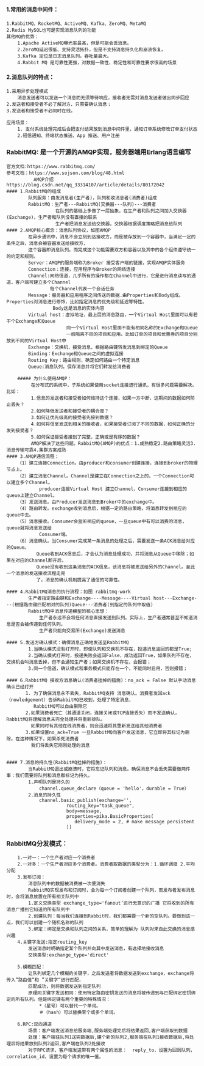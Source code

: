 #### 1.常用的消息中间件：
    1.RabbitMQ、RocketMQ、ActiveMQ、Kafka、ZeroMQ、MetaMQ
    2.Redis MySQL也可是实现消息队列的功能
    其他MQ的优势：
        1.Apache ActiveMQ曝光率最高，但是可能会丢消息。
        2.ZeroMQ延迟很低、支持灵活拓扑，但是不支持消息持久化和崩溃恢复。
        3.Kafka 定位是日志消息队列。吞吐量最大。
        4.Rabbit MQ 是可靠性更强，对数据一致性、稳定性和可靠性要求很高的场景


#### 2.消息队列的特点：
    1.采用异步处理模式
        消息发送者可以发送一个消息而无须等待响应，接收者无需对消息发送者做出同步回应
    2.发送者和接受者不必了解对方、只需要确认消息；
    3.发送者和接受者不必同时在线。

    应用场景：
        1. 支付系统处理完成后会把支付结果放到消息中间件里，通知订单系统修改订单支付状态
        2.短信通知、终端状态推送、App 推送、用户注册

### RabbitMQ: 是一个开源的AMQP实现，服务器端用Erlang语言编写
    官方文档:https://www.rabbitmq.com/
    参考文档：https://www.sojson.com/blog/48.html
              AMQP介绍https://blog.csdn.net/qq_33314107/article/details/80172042
    #### 1.RabbitMQ的组成
            队列服务：由发消息者(生产者)，队列和收消息者(消费者)组成
            RabbitMQ：生产者---RabbitMQ(交换器---队列)---消费者
                      在队列的基础上多做了一层抽象，在生产者和队列之间加入交换器(Exchange)，生产者和队列没有直接的联系
                      生产者把消息发送给交换器，交换器根据调度策略把消息给队列
    #### 2.AMQP核心概念：消息队列协议，如图AMQP
            在异步通讯中，消息不会立刻到达接收方，而是被存放到一个容器中，当满足一定的条件之后，消息会被容器发送给接收方，
            这个容器即消息队列。而完成这个功能需要双方和容器以及其中的各个组件遵守统一的约定和规则。
            Server：AMQP的服务端称为Broker 接受客户端的链接，实现AMQP实体服务
            Connection：连接，应用程序与Broker的网络连接
            Channel:网络信道，几乎所有的操作都在Channel中进行，它是进行消息读写的通道，客户端可建立多个Channel
                    每个Channel代表一个会话任务
            Message：服务器和应用程序之间传送的数据.由Properties和Body组成。Properties对消息进行修饰，比如指定消息的优先级和延迟等特性。
                     Body这是消息的实体内容
            Virtual host：虚拟地址，最上层的消息路由，一个Virtual Host里面可以有若干个Exchange和Queue
                          同一个Virtual Host里面不能有相同名称的Exchange和Queue
                          一般隔离不同的项目和应用。比如订单的项目和优惠券的项目分别放到不同的Virtual Host中
            Exchange：交换机，接受消息，根据路由键转发消息到绑定的Queue
            Binding：Exchange和Queue之间的虚拟连接
            Routing Key：路由规则，确定如何路由一个特定消息
            Queue:消息队列，保存消息并将它们转发给消费者

        ##### 为什么使用AMQP：
             在分布式的系统中，子系统如果使用socket连接进行通讯，有很多问题需要解决。比如：
             1.信息的发送者和接受者如何维持这个连接，如果一方中断，这期间的数据如何防止丢失？
             2.如何降低发送者和接受者的耦合度？
             3.如何让优先级高的接受者先接到数据？
             4.如何将信息发送到相关的接收者，如果接受者订阅了不同的数据，如何正确的分发到接受者？
             5.如何保证接受者接到了完整，正确或是有序的数据？
             AMQP解决了这些问题。RabbitMQ(AMQP)的优点：1.成熟稳定2.路由策略灵活3.消息传输可靠4.集群方案成熟
    #### 3.AMQP通信流程：
        （1）建立连接Connection。由producer和consumer创建连接，连接到broker的物理节点上。
        （2）建立消息Channel。Channel是建立在Connection之上的，一个Connection可以建立多个Channel。
                producer连接Virtual Host 建立Channel，Consumer连接到相应的queue上建立Channel。
        （3）发送消息。由Producer发送消息到Broker中的exchange中。
        （4）路由转发。exchange收到消息后，根据一定的路由策略，将消息转发到相应的queue中去。
        （5）消息接收。Consumer会监听相应的queue，一旦queue中有可以消费的消息，queue就将消息发送给
                Consumer端。
        （6）消息确认。当Consumer完成某一条消息的处理之后，需要发送一条ACK消息给对应的Queue。
               Queue收到ACK信息后，才会认为消息处理成功，并将消息从Queue中移除；如果在对应的Channel断开后，
               Queue没有收到这条消息的ACK信息，该消息将被发送给另外的Channel。至此一个消息的发送接收流程走完
               了。消息的确认机制提高了通信的可靠性。

    #### 4.RabbitMQ消息的执行流程：如图 rabbitmq-work
            生产者指定路由键和Exchange----Message----Virtual host---Exchange---(根据路由键匹配相对的队列)Queue---消费者(到指定的队列中取值)
            RabbitMQ中消息传递模型的核心思想：
                生产者永远不会将任何消息直接发送到队列。实际上，生产者通常甚至不知道消息是否会被传递到任何队列。
                生产者只能向交易所(Exchange)发送消息

    #### 5.发送方确认模式：确保消息正确地发送至RabbitMQ
            1.当确认模式没有打开时，即使队列和交换机不存在，投递消息返回的都是True;
            2.当确认模式打开时，投递失败会返回False，成功返回True，如果队列不存在，交换机会叫消息丢掉，但不会通知生产者；如果交换机不存在，会报错；
            3.同一个信道，确认模式和事务模式只能存在一个，不能同时启用，否则报错；

    #### 6.RabbitMQ 接收方消息确认(消费者挂掉的措施)：no_ack = False 默认手动消息确认已经打开
           1. 为了确保消息永不丢失，RabbitMQ支持 消息确认。消费者发回ack（nowledgement）告诉RabbitMQ已收到，处理了特定消息，
              RabbitMQ可以自由删除它
           2.如果消费者死亡（其通道关闭，连接关闭或TCP连接丢失）而不发送确认，RabbitMQ将理解消息未完全处理并将重新排队。
             如果同时有其他在线消费者，则会迅速将其重新发送给其他消费者
           3.如果设置no_ack=True 一旦RabbitMQ向客户发送消息，它立即将其标记为删除。在这种情况下，如果杀死消费者
             我们将丢失它刚刚处理的消息


    #### 7.消息的持久性(RabbitMQ挂掉的措施)：
            当RabbitMQ退出或崩溃时，它将忘记队列和消息。确保消息不会丢失需要做两件事：我们需要将队列和消息都标记为持久。
            1.声明队列是持久的
                channel.queue_declare（queue = 'hello'，durable = True）
            2.消息的持久性
                channel.basic_publish(exchange='',
                          routing_key="task_queue",
                          body=message,
                          properties=pika.BasicProperties(
                             delivery_mode = 2, # make message persistent
                          ))


### RabbitMQ分发模式：
        1.一对一：一个生产者对应一个消费者
        2.一对多：一个生产者对应多个消费者。消费者取数据的类型分为：1.循环调度 2.平均分配
        3.发布订阅：
            消息队列中的数据被消费被一次便消失
            RabbitMQ实现发布和订阅时，会为每一个订阅者创建一个队列，而发布者发布消息时，会将消息放置在所有相关队列中
            1.定义交换类型 exchange_type='fanout’进行无意识的广播 它将收到的所有消息广播到它知道的所有队列中
            2.创建队列：每当我们连接到Rabbit时，我们都需要一个新的空队列。要做到这一点，我们可以创建一个随机名称的队列
            3.绑定：绑定是交换和队列之间的关系，简单的理解为 队列对来自此交换的消息感兴趣
        4.关键字发送:指定routing_key
            发送消息时明确指定某个队列并向其中发送消息，有选择地接收消息
            交换类型:exchange_type='direct'

        5.模糊匹配：
            让队列绑定几个模糊的关键字，之后发送者将数据发送到exchange，exchange将传入”路由值“和 ”关键字“进行匹配，
            匹配成功，则将数据发送到指定队列
            原理同关键字发送相同：使用特定路由密钥发送的消息将被传递到与匹配绑定密钥绑定的所有队列。但是绑定键有两个重要的特殊情况：
                *（星号）可以替代一个单词。
                ＃（hash）可以替换零个或多个单词。

        6.RPC:双向通道
            场景：客户端发送消息给服务端,服务端处理完后将结果返回,客户端获取到数据
            处理：客户端往队列1送完数据后,建个新的队列2,服务端在队列1接收数据后,将处理后将结果放到队列2返回,客户端在队列2处接收
            对于RPC请求，客户端发送带有两个属性的消息：  reply_to，设置为回调队列，correlation_id，设置为每个请求的唯一值。
